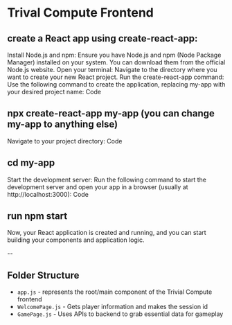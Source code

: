 # Trival Compute Frontend 


## create a React app using create-react-app: 
Install Node.js and npm: Ensure you have Node.js and npm (Node Package Manager) installed on your system. You can download them from the official Node.js website. 
Open your terminal: Navigate to the directory where you want to create your new React project. 
Run the create-react-app command: Use the following command to create the application, replacing my-app with your desired project name: 
Code

## npx create-react-app my-app (you can change my-app to anything else)
Navigate to your project directory:
Code

## cd my-app 
Start the development server: Run the following command to start the development server and open your app in a browser (usually at http://localhost:3000): 
Code

## run npm start
Now, your React application is created and running, and you can start building your components and application logic. 

--

## Folder Structure
- `app.js` -  represents the root/main component of the Trivial Compute frontend
- `WelcomePage.js` - Gets player information and makes the session id
- `GamePage.js` - Uses APIs to backend to grab essential data for gameplay
